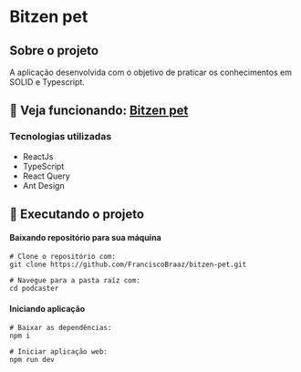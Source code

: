# Bitzen pet


## Sobre o projeto
A aplicação desenvolvida com o objetivo de praticar os conhecimentos em SOLID e Typescript.

##  🔽 Veja funcionando: [Bitzen pet](https://diversifind.netlify.app/)

### Tecnologias utilizadas
- ReactJs
- TypeScript
- React Query
- Ant Design

## 👷  Executando o projeto

 #### Baixando repositório para sua máquina
    # Clone o repositório com:
    git clone https://github.com/FranciscoBraaz/bitzen-pet.git
    
    # Navegue para a pasta raíz com:
    cd podcaster
    
   #### Iniciando aplicação
   
    # Baixar as dependências:
    npm i 
    
    # Iniciar aplicação web:
    npm run dev
